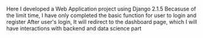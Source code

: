 Here I developed a Web Application project using Django 2.1.5
Becasuse of the limit time, I have only completed the basic function for user to login and register
After user's login, It will redirect to the dashboard page, which I will have interactions with backend and data science part
